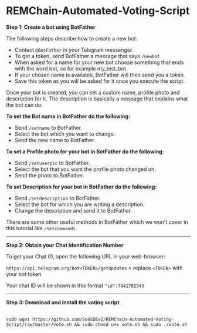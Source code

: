 # REMChain-Automated-Voting-Script

**Step 1: Create a bot using BotFather**

The following steps describe how to create a new bot:

* Contact `@BotFather` in your Telegram messenger.
* To get a token, send BotFather a message that says `/newbot`
* When asked for a name for your new bot choose something that ends with the word bot, so for example my_test_bot.
* If your chosen name is available, BotFather will then send you a token.
* Save this token as you will be asked for it once you execute the script.

Once your bot is created, you can set a custom name, profile photo and description for it. The description is basically a message that explains what the bot can do.

**To set the Bot name in BotFather do the following:**

* Send `/setname` to BotFather.
* Select the bot which you want to change.
* Send the new name to BotFather.

**To set a Profile photo for your bot in BotFather do the following:**

* Send `/setuserpic` to BotFather.
* Select the bot that you want the profile photo changed on.
* Send the photo to BotFather.

**To set Description for your bot in BotFather do the following:**

* Send `/setdescription` to BotFather.
* Select the bot for which you are writing a description.
* Change the description and send it to BotFather.

There are some other useful methods in BotFather which we won't cover in this tutorial like `/setcommands`.

***

**Step 2: Obtain your Chat Identification Number**

To get your Chat ID, open the following URL in your web-browser: 

`https://api.telegram.org/bot<TOKEN>/getUpdates` > replace `<TOKEN>` with your bot token.

Your chat ID will be shown in this format `"id":7041782343`

***

**Step 3: Download and install the voting script**
<br>
<br>
```
sudo wget https://github.com/SooSDExZ/REMChain-Automated-Voting-Script/raw/master/vote.sh && sudo chmod u+x vote.sh && sudo ./vote.sh
```
